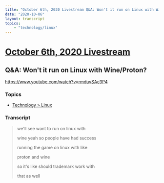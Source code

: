 ```yaml
---
title: "October 6th, 2020 Livestream Q&A: Won't it run on Linux with Wine/Proton?"
date: "2020-10-06"
layout: transcript
topics:
    - "technology/linux"
---
```

# [October 6th, 2020 Livestream](../2020-10-06.md)
## Q&A: Won't it run on Linux with Wine/Proton?
https://www.youtube.com/watch?v=rmduvSAc3P4

### Topics
* [Technology > Linux](../topics/technology/linux.md)

### Transcript

> we'll see want to run on linux with
> 
> wine yeah so people have had success
> 
> running the game on linux with like
> 
> proton and wine
> 
> so it's like should trademark work with
> 
> that as well
> 

